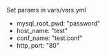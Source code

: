 Set params in vars/vars.yml

- mysql_root_pwd: "password"
- host_name: "test"
- conf_name: "test.conf"
- http_port: "80"
